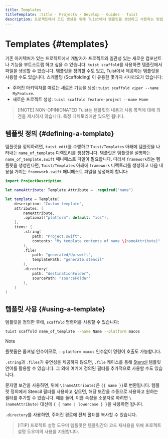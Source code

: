```yaml
---
title: Templates
titleTemplate: :title · Projects · Develop · Guides · Tuist
description: 프로젝트에서 코드 생성을 위해 Tuist에서 템플릿을 생성하고 사용하는 방법을 배워봅니다.
---
```


# Templates {#templates}

기존 아키텍처가 있는 프로젝트에서 개발자가 프로젝트와 일관성 있는 새로운 컴포넌트나 기능을 부트스트랩 하고 싶을 수 있습니다. `tuist scaffold`를 사용하면 템플릿에서 파일을 생성할 수 있습니다. 템플릿을 정의할 수도 있고, Tuist에서 제공하는 템플릿을 사용할 수도 있습니다. 스캐폴딩 (Scaffolding) 이 유용한 몇가지 시나리오가 있습니다:

- 주어진 아키텍처를 따르는 새로운 기능을 생성: `tuist scaffold viper --name MyFeature`.
- 새로운 프로젝트 생성: `tuist scaffold feature-project --name Home`

> [!NOTE] NON-OPINIONATED
> Tuist는 템플릿의 내용과 사용 목적에 대해 의견을 제시하지 않습니다. 특정 디렉토리에만 있으면 됩니다.

## 템플릿 정의 {#defining-a-template}

템플릿을 정의하려면, `tuist edit`를 수행하고 `Tuist/Templates` 아래에 템플릿을 나타내는 `name_of_template` 디렉토리를 생성합니다. 템플릿은 템플릿을 설명하는 `name_of_template.swift` 매니페스트 파일이 필요합니다. 따라서 `framework`라는 템플릿을 생성한다면, `Tuist/Templates` 아래에 `framework` 디렉토리를 생성하고 다음 내용을 가지는 `framework.swift` 매니페스트 파일을 생성해야 합니다:

```swift
import ProjectDescription

let nameAttribute: Template.Attribute = .required("name")

let template = Template(
    description: "Custom template",
    attributes: [
        nameAttribute,
        .optional("platform", default: "ios"),
    ],
    items: [
        .string(
            path: "Project.swift",
            contents: "My template contents of name \(nameAttribute)"
        ),
        .file(
            path: "generated/Up.swift",
            templatePath: "generate.stencil"
        ),
        .directory(
            path: "destinationFolder",
            sourcePath: "sourceFolder"
        ),
    ]
)
```

## 템플릿 사용 {#using-a-template}

템플릿을 정의한 후에, `scaffold` 명령어를 사용할 수 있습니다:

```bash
tuist scaffold name_of_template --name Name --platform macos
```

> [!NOTE]
> 플랫폼은 옵셔널 인수이므로, `--platform macos` 인수없이 명령어 호출도 가능합니다.

`.string`과 `.files`가 유연성을 제공하지 않으면, `.file` 케이스를 통해 [Stencil](https://stencil.fuller.li/en/latest/) 템플릿 언어를 활용할 수 있습니다. 그 외에 여기에 정의된 필터를 추가적으로 사용할 수도 있습니다.

문자열 보간을 사용하면, 위에 `\(nameAttribute)`은 `{{ name }}`로 변환됩니다. 템플릿 정의에서 Stencil 필터를 사용하고 싶으면, 해당 보간을 수동으로 사용하고 원하는 필터를 추가할 수 있습니다. 예를 들어, 이름 속성을 소문자로 하려면 `\(nameAttribute)` 대신에 `{ { name | lowercase } }`을 사용하면 됩니다.

`.directory`를 사용하면, 주어진 경로에 전체 폴더를 복사할 수 있습니다.

> [!TIP] 프로젝트 설명 도우미
> 템플릿은 템플릿간의 코드 재사용을 위해 <LocalizedLink href="/guides/develop/projects/code-sharing">프로젝트 설명 도우미</LocalizedLink>의 사용을 지원합니다.
